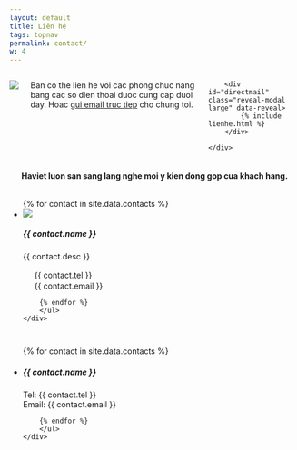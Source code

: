 ```yaml
---
layout: default
title: Liên hệ
tags: topnav
permalink: contact/
w: 4
---
```


<div class="row show-for-medium-up">
	<div class="columns">
		<p><img src="http://placehold.it/1150x500&text=insert+google+maps" /></p>
		<p>Ban co the lien he voi cac phong chuc nang bang cac so dien thoai duoc cung cap duoi day. Hoac <a href="#" data-reveal-id="directmail" class="alert label round">gui email truc tiep</a> cho chung toi.</p>
	
		<div id="directmail" class="reveal-modal large" data-reveal>
			{% include lienhe.html %}
		</div>

	</div>
</div>

<div class="row">
	<div class="columns">
		<br>
		<div class="panel callout text-centered">
			<h4>Haviet luon san sang lang nghe moi y kien dong gop cua khach hang.</h4>
		</div>
	</div>
</div>

<div class="row show-for-medium-up"> <!-- hiển thị trên màn hình lớn -->
	<div class="columns">
		<ul class="medium-block-grid-3">
		{% for contact in site.data.contacts %}
			<li>
				<img src="{{ contact.imagelink }}" />
				<h5>{{ contact.name }}</h5>
				<p>{{ contact.desc }}</p>
				<p class="contact-line">
					<span><img src="{{ site.baseurl }}/{{ site.imgs }}/icon-phone.svg" width="16px" /></span> {{ contact.tel }}<br>
					<span><img src="{{ site.baseurl }}/{{ site.imgs }}/icon-email.svg" width="16px" /></span> {{ contact.email }}
				</p>
			</li>
		
		{% endfor %}
		</ul>
	</div>
</div>

<div class="row show-for-small-only"> <!-- hiển thị trên màn hình nhỏ -->
	<div class="columns">
		<ul class="no-bullet text-centered">
		{% for contact in site.data.contacts %}
			<li>
				<h5>{{ contact.name }}</h5>
				<p class="contact-line">
					<span>Tel: {{ contact.tel }}<br>
					<span>Email: {{ contact.email }}
				</p>
			</li>
		
		{% endfor %}
		</ul>
	</div>
</div>
